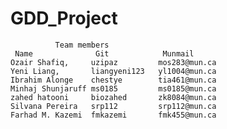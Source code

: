 # GDD_Project

              Team members
     Name              Git            Munmail
    Ozair Shafiq,     uzipaz         mos283@mun.ca
    Yeni Liang,       liangyeni123   yl1004@mun.ca
    Ibrahim Alonge    chestye        tia461@mun.ca
    Minhaj Shunjaruff ms0185         ms0185@mun.ca
    zahed hatooni     biozahed       zk8084@mun.ca
    Silvana Pereira   srp112         srp112@mun.ca
    Farhad M. Kazemi  fmkazemi  	 fmk455@mun.ca
